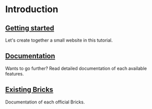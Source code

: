 # Introduction

## [Getting started](./getting-started/new-project.md)

Let's create together a small website in this tutorial.

## [Documentation](./documentation/routing.md)

Wants to go further? Read detailed documentation of each available features.

## [Existing Bricks](./bricks/core.md)

Documentation of each official Bricks.

